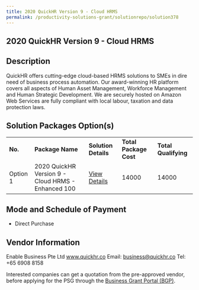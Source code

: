 ```yaml
---
title: 2020 QuickHR Version 9 - Cloud HRMS
permalink: /productivity-solutions-grant/solutionrepo/solution378
---
```


## 2020 QuickHR Version 9 - Cloud HRMS

## Description

QuickHR offers cutting-edge cloud-based HRMS solutions to SMEs in dire need of business process automation. Our award-winning HR platform covers all aspects of Human Asset Management, Workforce Management and Human Strategic Development. We are securely hosted on Amazon Web Services are fully compliant with local labour, taxation and data protection laws.

## Solution Packages Option(s)

<table>
<tr>
<td><b>No.</b></td>
<td><b>Package Name</b></td>
<td><b>Solution Details</b></td>
<td><b>Total Package Cost</b></td>
<td><b>Total Qualifying</b></td>
</tr>
<tr>
<td>Option 1</td>
<td>2020 QuickHR Version 9 - Cloud HRMS - Enhanced 100</td>
<td><a href='https://www.gobusiness.gov.sg/images/psg/Enable_Business_20200084_Annex_3_20200625145618_Part_3.pdf'>View Details</a></td>
<td>14000</td>
<td>14000</td>
</tr>
</table>

## Mode and Schedule of Payment

 - Direct Purchase

## Vendor Information

 Enable Business Pte Ltd
www.quickhr.co
Email: business@quickhr.co
Tel: +65 6908 8158

Interested companies can get a quotation from the pre-approved vendor, before applying for the PSG through the <a href='https://www.businessgrants.gov.sg/'>Business Grant Portal (BGP)</a>.

<script src="/jquery/resize-tables.js"></script>
